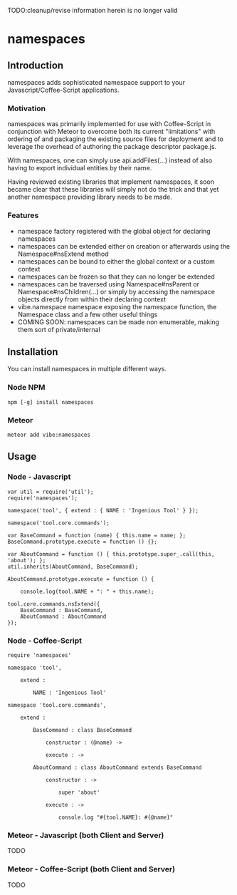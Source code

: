 
TODO:cleanup/revise information herein is no longer valid


# namespaces


## Introduction

namespaces adds sophisticated namespace support to your Javascript/Coffee-Script applications.


### Motivation

namespaces was primarily implemented for use with Coffee-Script in conjunction with Meteor to overcome
both its current "limitations" with ordering of and packaging the existing source files for 
deployment and to leverage the overhead of authoring the package descriptor package.js.

With namespaces, one can simply use api.addFiles(...) instead of also having to export individual
entities by their name.

Having reviewed existing libraries that implement namespaces, it soon became clear that these libraries
will simply not do the trick and that yet another namespace providing library needs to be made.


### Features

 - namespace factory registered with the global object for declaring namespaces
 - namespaces can be extended either on creation or afterwards using the Namespace#nsExtend method
 - namespaces can be bound to either the global context or a custom context
 - namespaces can be frozen so that they can no longer be extended
 - namespaces can be traversed using Namespace#nsParent or Namespace#nsChildren(...) or simply by
   accessing the namespace objects directly from within their declaring context
 - vibe.namespace namespace exposing the namespace function, the Namespace class and 
   a few other useful things
 - COMING SOON: namespaces can be made non enumerable, making them sort of private/internal


## Installation

You can install namespaces in multiple different ways.


### Node NPM

    npm [-g] install namespaces


### Meteor

    meteor add vibe:namespaces


## Usage


### Node - Javascript

    var util = require('util');
    require('namespaces');

    namespace('tool', { extend : { NAME : 'Ingenious Tool' } });

    namespace('tool.core.commands');

    var BaseCommand = function (name) { this.name = name; };
    BaseCommand.prototype.execute = function () {};

    var AboutCommand = function () { this.prototype.super_.call(this, 'about'); };
    util.inherits(AboutCommand, BaseCommand);

    AboutCommand.prototype.execute = function () {

        console.log(tool.NAME + ": " + this.name);

    tool.core.commands.nsExtend({
        BaseCommand : BaseCommand,
        AboutCommand : AboutCommand
    });


### Node - Coffee-Script

    require 'namespaces'

    namespace 'tool',

        extend :

            NAME : 'Ingenious Tool'

    namespace 'tool.core.commands',

        extend :

            BaseCommand : class BaseCommand

                constructor : (@name) ->

                execute : ->

            AboutCommand : class AboutCommand extends BaseCommand

                constructor : ->

                    super 'about'

                execute : ->

                    console.log "#{tool.NAME}: #{@name}"


### Meteor - Javascript (both Client and Server)

TODO


### Meteor - Coffee-Script (both Client and Server)

TODO

